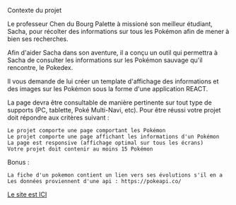 Contexte du projet

Le professeur Chen du Bourg Palette à missioné son meilleur étudiant, Sacha, pour récolter des informations sur tous les Pokémon afin de mener à bien ses recherches.

Afin d'aider Sacha dans son aventure, il a conçu un outil qui permettra à Sacha de consulter les informations sur les Pokémon sauvage qu'il rencontre, le Pokedex.

Il vous demande de lui créer un template d'affichage des informations et des images sur les Pokémon sous la forme d'une application REACT.

La page devra être consultable de manière pertinente sur tout type de supports (PC, tablette, Poké Multi-Navi, etc).
Pour être réussi votre projet doit répondre aux critères suivant :

    Le projet comporte une page comportant les Pokémon
    Le projet comporte une page affichant les informations d'un Pokémon
    La page est responsive (affichage optimal sur tous les écrans)
    Votre projet doit contenir au moins 15 Pokémon

Bonus :

    La fiche d'un pokemon contient un lien vers ses évolutions s'il en a
    Les données proviennent d'une api : https://pokeapi.co/
      
<a href='https://dabaz420.github.io/-Pokedex-en-REACT'>Le site est ICI</a>
